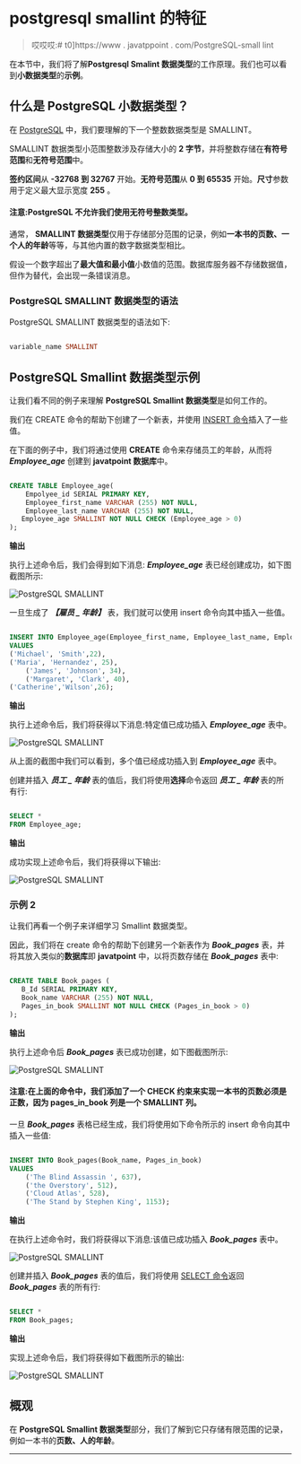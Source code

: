 # postgresql smallint 的特征

> 哎哎哎:# t0]https://www . javatppoint . com/PostgreSQL-small lint

在本节中，我们将了解**Postgresql Smalint 数据类型**的工作原理。我们也可以看到**小数据类型**的**示例**。

## 什么是 PostgreSQL 小数据类型？

在 [PostgreSQL](https://www.javatpoint.com/postgresql-tutorial) 中，我们要理解的下一个整数数据类型是 SMALLINT。

SMALLINT 数据类型小范围整数涉及存储大小的 **2 字节**，并将整数存储在**有符号范围**和**无符号范围**中。

**签约区间**从 **-32768 到 32767** 开始。**无符号范围**从 **0 到 65535** 开始。**尺寸**参数用于定义最大显示宽度 **255** 。

#### 注意:PostgreSQL 不允许我们使用无符号整数类型。

通常， **SMALLINT 数据类型**仅用于存储部分范围的记录，例如**一本书的页数、一个人的年龄**等等，与其他内置的数字数据类型相比。

假设一个数字超出了**最大值和最小值**小数值的范围。数据库服务器不存储数据值，但作为替代，会出现一条错误消息。

### PostgreSQL SMALLINT 数据类型的语法

PostgreSQL SMALLINT 数据类型的语法如下:

```sql

variable_name SMALLINT

```

## PostgreSQL Smallint 数据类型示例

让我们看不同的例子来理解 **PostgreSQL Smallint 数据类型**是如何工作的。

我们在 CREATE 命令的帮助下创建了一个新表，并使用 [INSERT 命令](https://www.javatpoint.com/postgresql-insert)插入了一些值。

在下面的例子中，我们将通过使用 **CREATE** 命令来存储员工的年龄，从而将 ***Employee_age*** 创建到 **javatpoint 数据库**中。

```sql

CREATE TABLE Employee_age(
    Empolyee_id SERIAL PRIMARY KEY,
    Employee_first_name VARCHAR (255) NOT NULL,
    Employee_last_name VARCHAR (255) NOT NULL,
   Employee_age SMALLINT NOT NULL CHECK (Employee_age > 0)
);

```

**输出**

执行上述命令后，我们会得到如下消息: ***Employee_age*** 表已经创建成功，如下图截图所示:

![PostgreSQL SMALLINT](img/bb913b0b6db6883498e14467e8200b6b.png)

一旦生成了 ***【雇员 _ 年龄】*** 表，我们就可以使用 insert 命令向其中插入一些值。

```sql

INSERT INTO Employee_age(Employee_first_name, Employee_last_name, Employee_age)
VALUES
('Michael', 'Smith',22),
('Maria', 'Hernandez', 25), 
   	('James', 'Johnson', 34),  
   	('Margaret', 'Clark', 40),
('Catherine','Wilson',26);

```

**输出**

执行上述命令后，我们将获得以下消息:特定值已成功插入 ***Employee_age*** 表中。

![PostgreSQL SMALLINT](img/325b97661fb2ae4c647ea2a7ee9bbca4.png)

从上面的截图中我们可以看到，多个值已经成功插入到 ***Employee_age*** 表中。

创建并插入 ***员工 _ 年龄*** 表的值后，我们将使用**选择**命令返回 ***员工 _ 年龄*** 表的所有行:

```sql

SELECT * 
FROM Employee_age;

```

**输出**

成功实现上述命令后，我们将获得以下输出:

![PostgreSQL SMALLINT](img/a0b0359755603d51f2dd7a89039a58d8.png)

### 示例 2

让我们再看一个例子来详细学习 Smallint 数据类型。

因此，我们将在 create 命令的帮助下创建另一个新表作为 ***Book_pages*** 表，并将其放入类似的**数据库**即 **javatpoint** 中，以将页数存储在 ***Book_pages*** 表中:

```sql

CREATE TABLE Book_pages (
   B_Id SERIAL PRIMARY KEY,
   Book_name VARCHAR (255) NOT NULL,
   Pages_in_book SMALLINT NOT NULL CHECK (Pages_in_book > 0)
);

```

**输出**

执行上述命令后 ***Book_pages*** 表已成功创建，如下图截图所示:

![PostgreSQL SMALLINT](img/cff86d84f4c59644bc3677b279bf0cc2.png)

#### 注意:在上面的命令中，我们添加了一个 CHECK 约束来实现一本书的页数必须是正数，因为 pages_in_book 列是一个 SMALLINT 列。

一旦 ***Book_pages*** 表格已经生成，我们将使用如下命令所示的 insert 命令向其中插入一些值:

```sql

INSERT INTO Book_pages(Book_name, Pages_in_book)
VALUES
    ('The Blind Assassin ', 637),
    ('the Overstory', 512), 
    ('Cloud Atlas', 528),  
    ('The Stand by Stephen King', 1153);

```

**输出**

在执行上述命令时，我们将获得以下消息:该值已成功插入 ***Book_pages*** 表中。

![PostgreSQL SMALLINT](img/e14339b34d194e491d396542ffa9b6f2.png)

创建并插入 ***Book_pages*** 表的值后，我们将使用 [SELECT 命令](https://www.javatpoint.com/postgresql-select)返回 ***Book_pages*** 表的所有行:

```sql

SELECT * 
FROM Book_pages;

```

**输出**

实现上述命令后，我们将获得如下截图所示的输出:

![PostgreSQL SMALLINT](img/3001f7915eea3de9be439ae648f423c0.png)

## 概观

在 **PostgreSQL Smallint 数据类型**部分，我们了解到它只存储有限范围的记录，例如一本书的**页数、人的年龄**。

* * *